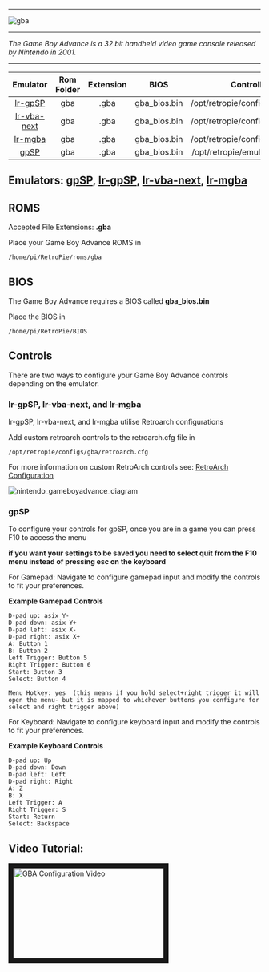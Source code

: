 ***
![gba](https://cloud.githubusercontent.com/assets/10035308/12191989/d423d454-b597-11e5-866f-8aaeec0b88b9.png)
***
_The Game Boy Advance is a 32 bit handheld video game console released by Nintendo in 2001._
***

| Emulator | Rom Folder | Extension | BIOS |  Controller Config |
| :---: | :---: | :---: | :---: | :---: |
| [lr-gpSP](https://github.com/libretro/gpsp) | gba  | .gba | gba_bios.bin | /opt/retropie/configs/gba/retroarch.cfg |
| [lr-vba-next](https://github.com/libretro/vba-next) | gba  | .gba | gba_bios.bin | /opt/retropie/configs/gba/retroarch.cfg |
| [lr-mgba](https://github.com/libretro/mgba) | gba  | .gba | gba_bios.bin | /opt/retropie/configs/gba/retroarch.cfg |
| [gpSP](https://github.com/DPRCZ/gpsp) | gba  | .gba | gba_bios.bin | /opt/retropie/emulators/gpsp/gpsp.cfg |

## Emulators: [gpSP](https://github.com/DPRCZ/gpsp), [lr-gpSP](https://github.com/libretro/gpsp), [lr-vba-next](https://github.com/libretro/vba-next), [lr-mgba](https://github.com/libretro/mgba)

## ROMS
Accepted File Extensions: **.gba**

Place your Game Boy Advance ROMS in 
```
/home/pi/RetroPie/roms/gba
```

## BIOS
The Game Boy Advance requires a BIOS called **gba_bios.bin**

Place the BIOS in
```
/home/pi/RetroPie/BIOS
```

## Controls

There are two ways to configure your Game Boy Advance controls depending on the emulator.

### lr-gpSP, lr-vba-next, and lr-mgba

lr-gpSP, lr-vba-next, and lr-mgba utilise Retroarch configurations

Add custom retroarch controls to the retroarch.cfg file in
```shell
/opt/retropie/configs/gba/retroarch.cfg
```
For more information on custom RetroArch controls see: [RetroArch Configuration](https://github.com/petrockblog/RetroPie-Setup/wiki/RetroArch-Configuration)

![nintendo_gameboyadvance_diagram](https://cloud.githubusercontent.com/assets/10035308/16599631/7f238b14-42c0-11e6-90e0-eac12cb4db3d.png)

### gpSP

To configure your controls for gpSP, once you are in a game you can press F10 to access the menu

**if you want your settings to be saved you need to select quit from the F10 menu instead of pressing esc on the keyboard**

For Gamepad: Navigate to configure gamepad input and modify the controls to fit your preferences.

**Example Gamepad Controls**
```shell
D-pad up: asix Y-
D-pad down: asix Y+
D-pad left: asix X-
D-pad right: asix X+
A: Button 1
B: Button 2
Left Trigger: Button 5
Right Trigger: Button 6
Start: Button 3
Select: Button 4

Menu Hotkey: yes  (this means if you hold select+right trigger it will open the menu- but it is mapped to whichever buttons you configure for select and right trigger above)
```
For Keyboard: Navigate to configure keyboard input and modify the controls to fit your preferences.

**Example Keyboard Controls**
```shell
D-pad up: Up
D-pad down: Down
D-pad left: Left
D-pad right: Right
A: Z
B: X
Left Trigger: A
Right Trigger: S
Start: Return
Select: Backspace
```
## Video Tutorial:

<a href="https://www.youtube.com/watch?v=eM9BB9v9288" target="_blank"><img src="https://i.ytimg.com/vi_webp/eM9BB9v9288/mqdefault.webp" 
alt="GBA Configuration Video" width="300" height="180" border="10" /></a>